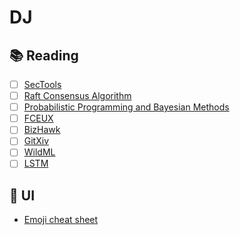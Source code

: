 # DJ
## :books: Reading
  - [ ] [SecTools](http://sectools.org/)
  - [ ] [Raft Consensus Algorithm](https://raft.github.io/)
  - [ ] [Probabilistic Programming and Bayesian Methods](https://github.com/CamDavidsonPilon/Probabilistic-Programming-and-Bayesian-Methods-for-Hackers)
  - [ ] [FCEUX](http://www.fceux.com/web/home.html)
  - [ ] [BizHawk](http://tasvideos.org/BizHawk.html)
  - [ ] [GitXiv](http://gitxiv.com/page/about)
  - [ ] [WildML](http://www.wildml.com/deep-learning-glossary/)
  - [ ] [LSTM](https://news.ycombinator.com/item?id=11055927)

## :art: UI
  * [Emoji cheat sheet](http://www.emoji-cheat-sheet.com/)
